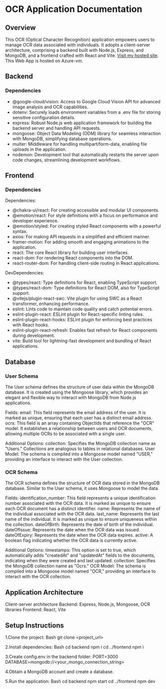 # OCR Application Documentation

## Overview

This OCR (Optical Character Recognition) application empowers users to manage OCR data associated with individuals. It adopts a client-server architecture, comprising a backend built with Node.js, Express, and MongoDB, and a frontend crafted with React and Vite.
[Visit my hosted site](https://20.198.77.213). This Web App is hosted on Azure-vm.

## Backend

### Dependencies

- @google-cloud/vision: Access to Google Cloud Vision API for advanced image analysis and OCR capabilities.
- dotenv: Securely loads environment variables from a .env file for storing sensitive configuration details.
- express: Robust Node.js web application framework for building the backend server and handling API requests.
- mongoose: Object Data Modeling (ODM) library for seamless interaction with MongoDB, simplifying database operations.
- multer: Middleware for handling multipart/form-data, enabling file uploads in the application.
- nodemon: Development tool that automatically restarts the server upon code changes, streamlining development workflows.


## Frontend

### Dependencies

Dependencies:

- @chakra-ui/react: For creating accessible and modular UI components.
- @emotion/react: For style definitions with a focus on performance and developer experience.
- @emotion/styled: For creating styled React components with a powerful syntax.
- axios: For making API requests in a simplified and efficient manner.
- framer-motion: For adding smooth and engaging animations to the application.
- react: The core React library for building user interfaces.
- react-dom: For rendering React components into the DOM.
- react-router-dom: For handling client-side routing in React applications.

DevDependencies:

- @types/react: Type definitions for React, enabling TypeScript support.
- @types/react-dom: Type definitions for React DOM, also for TypeScript support.
- @vitejs/plugin-react-swc: Vite plugin for using SWC as a React transformer, enhancing performance.
- eslint: Lints code to maintain code quality and catch potential errors.
- eslint-plugin-react: ESLint plugin for React-specific linting rules.
- eslint-plugin-react-hooks: ESLint plugin for enforcing best practices with React hooks.
- eslint-plugin-react-refresh: Enables fast refresh for React components during development.
- vite: Build tool for lightning-fast development and bundling of React applications.

## Database

### User Schema

The User schema defines the structure of user data within the MongoDB database. It is created using the Mongoose library, which provides an elegant and flexible way to interact with MongoDB from Node.js applications.

Fields:
email: This field represents the email address of the user. It is marked as unique, ensuring that each user has a distinct email address.
ocrs: This field is an array containing ObjectIds that reference the "OCR" model. It establishes a relationship between users and OCR documents, allowing multiple OCRs to be associated with a single user.

Additional Options:
collection: Specifies the MongoDB collection name as "Users." Collections are analogous to tables in relational databases.
User Model: The schema is compiled into a Mongoose model named "USER," providing an interface to interact with the User collection.

### OCR Schema

The OCR schema defines the structure of OCR data stored in the MongoDB database. Similar to the User schema, it uses Mongoose to model the data.

Fields:
identification_number: This field represents a unique identification number associated with the OCR data. It is marked as unique to ensure each OCR document has a distinct identifier.
name: Represents the name of the individual associated with the OCR data.
last_name: Represents the last name of the individual. It is marked as unique to ensure uniqueness within the collection.
dateOfBirth: Represents the date of birth of the individual.
dateOfIssue: Represents the date when the OCR data was issued.
dateOfExpiry: Represents the date when the OCR data expires.
active: A boolean flag indicating whether the OCR data is currently active.

Additional Options:
timestamps: This option is set to true, which automatically adds "createdAt" and "updatedAt" fields to the documents, indicating when they were created and last updated.
collection: Specifies the MongoDB collection name as "Ocrs."
OCR Model: The schema is compiled into a Mongoose model named "OCR," providing an interface to interact with the OCR collection.

## Application Architecture

Client-server architecture
Backend: Express, Node.js, Mongoose, OCR libraries
Frontend: React, Vite

## Setup Instructions

1.Clone the project:
Bash
git clone <project_url>

2.Install dependencies:
Bash
cd backend
npm i
cd ../frontend
npm i

3.Create config.env in the backend folder:
PORT=3000
DATABASE=mongodb://<your_mongo_connection_string>

4.Obtain a MongoDB account and create a database.

5.Run the application:
Bash
cd backend
npm start
cd ../frontend
npm dev
